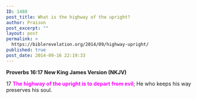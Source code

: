 ```yaml
---
ID: 1488
post_title: What is the highway of the upright?
author: Praison
post_excerpt: ""
layout: post
permalink: >
  https://biblerevelation.org/2014/09/highway-upright/
published: true
post_date: 2014-09-16 22:19:33
---
```

<strong>Proverbs 16:17</strong>
<strong> New King James Version (NKJV)</strong>

17 <span style="color: #ff00ff;"><strong>The highway of the upright is to depart from evil</strong></span>;
He who keeps his way preserves his soul.